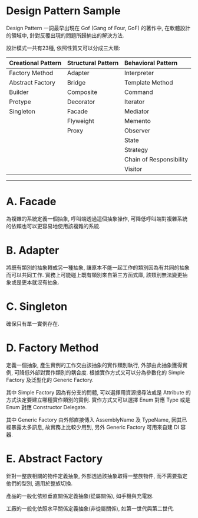 # Design Pattern Sample
Design Pattern 一詞最早出現在 Gof (Gang of Four, GoF) 的著作中, 在軟體設計的領域中, 針對反覆出現的問題所歸納出的解決方法.

設計模式一共有23種, 依照性質又可以分成三大類:

| Creational Pattern    | Structural Pattern    | Behavioral Pattern
| :------               | :------               | :------
| Factory Method        | Adapter               | Interpreter
| Abstract Factory      | Bridge                | Template Method
| Builder               | Composite             | Command
| Protype               | Decorator             | Iterator
| Singleton             | Facade                | Mediator
|                       | Flyweight             | Memento
|                       | Proxy                 | Observer
|                       |                       | State
|                       |                       | Strategy
|                       |                       | Chain of Responsibility
|                       |                       | Visitor

***

# A. Facade

為複雜的系統定義一個抽象, 呼叫端透過這個抽象操作, 可降低呼叫端對複雜系統的依賴也可以更容易地使用該複雜的系統.


# B. Adapter

將既有類別的抽象轉成另一種抽象, 讓原本不能一起工作的類別因為有共同的抽象而可以共同工作. 實務上可能碰上既有類別來自第三方函式庫, 該類別無法變更抽象或是更本就沒有抽象.


# C. Singleton

確保只有單一實例存在.


# D. Factory Method

定義一個抽象, 產生實例的工作交由該抽象的實作類別執行, 外部由此抽象獲得實例, 可降低外部對實作類別的耦合度. 根據實作方式又可以分為參數化的 Simple Factory 及泛型化的 Generic Factory.

其中 Simple Factory 因為有分支的問體, 可以選擇用資源搜尋法或是 Attribute 的方式決定要建立哪種實作類別的實例. 實作方式又可以選擇 Enum 對應 Type 或是 Enum 對應 Constructor Delegate.

其中 Generic Factory 由外部直接傳入 AssemblyName 及 TypeName, 因其已經暴露太多訊息, 故實務上比較少用到, 另外 Generic Factory 可用來自建 DI 容器.


# E. Abstract Factory

針對一整族相關的物件定義抽象, 外部透過該抽象取得一整族物件, 而不需要指定他們的型別, 適用於整族切換.

產品的一般化依照垂直關係定義抽象(從屬關係), 如手機與充電器.

工廠的一般化依照水平關係定義抽象(非從屬關係), 如第一世代與第二世代.